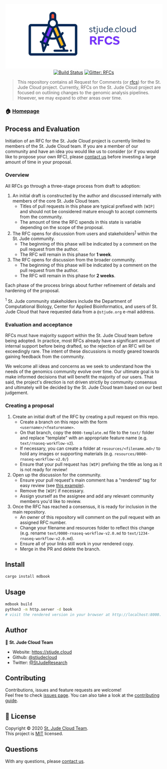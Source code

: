 <p align="center">
  <a href="https://github.com/stjudecloud/rfcs"><img src="https://github.com/stjudecloud/rfcs/raw/master/docs/rfcs-banner-blueprint.jpg" width="800" title="St. Jude Cloud RFCs"></a>
  <a href="https://actions-badge.atrox.dev/stjudecloud/rfcs/goto"><img alt="Build Status" src="https://img.shields.io/endpoint.svg?url=https%3A%2F%2Factions-badge.atrox.dev%2Fstjudecloud%2Frfcs%2Fbadge&style=flat" /></a>
  <a href="https://gitter.im/stjudecloud/rfcs?utm_source=badge&utm_medium=badge&utm_campaign=pr-badge&utm_content=badge" target="_blank">
    <img alt="Gitter: RFCs" src="https://badges.gitter.im/stjudecloud/rfcs.svg" />
  </a>
</p>

> This repository contains all Request for Comments (or [rfcs][rfcs]) for the St. Jude Cloud project. Currently, RFCs on the St. Jude Cloud project are focused on outlining changes to the genomic analysis pipelines. However, we may expand to other areas over time.

### 🏠 [Homepage](https://stjudecloud.github.io/rfcs/)

## Process and Evaluation

Initiation of an RFC for the St. Jude Cloud project is currently limited to members of the St. Jude Cloud team. If you are a member of our community and have an idea you would like us to consider (or if you would like to propose your own RFC), please [contact us][contact] before investing a large amount of time in your proposal.

### Overview

All RFCs go through a three-stage process from draft to adoption:

1. An initial draft is constructed by the author and discussed internally with members of the core St. Jude Cloud team. 
   * Titles of pull requests in this phase are typical prefixed with `[WIP]` and should not be considered mature enough to accept comments from the community. 
   * The amount of time the RFC spends in this state is variable depending on the scope of the proposal.
2. The RFC opens for discussion from users and stakeholders<sup>[1](#footnote1)</sup> within the St. Jude community. 
   * The beginning of this phase will be indicated by a comment on the pull request from the author.
   * The RFC will remain in this phase for **1 week**.
3. The RFC opens for discussion from the broader community.
   * The beginning of this phase will be indicated by a comment on the pull request from the author.
   * The RFC will remain in this phase for **2 weeks**.

Each phase of the process brings about further refinement of details and hardening of the proposal.

<sup><a name="footnote1">1</a></sup> St. Jude community stakeholders include the Department of Computational Biology, Center for Applied Bioinformatics, and users of St. Jude Cloud that have requested data from a `@stjude.org` e-mail address.

### Evaluation and acceptance

RFCs must have majority support within the St. Jude Cloud team before being adopted. In practice, most RFCs already have a significant amount of internal support before being drafted, so the rejection of an RFC will be exceedingly rare. The intent of these discussions is mostly geared towards gaining feedback from the community. 

We welcome all ideas and concerns as we seek to understand how the needs of the genomics community evolve over time. Our ultimate goal is to make informed decisions that will benefit the majority of our users. That said, the project's direction is not driven strictly by community consensus and ultimately will be decided by the St. Jude Cloud team based on our best judgement. 


### Creating a proposal

1. Create an initial draft of the RFC by creating a pull request on this repo.
   * Create a branch on this repo with the form `<username>/<featurename>`.
   * On that branch, copy the `0000-template.md` file to the `text/` folder and replace "template" with an appropriate feature name (e.g. `text/rnaseq-workflow-v2`).
   * If necessary, you can create a folder at `resources/<filename.md>/` to hold any images or supporting materials (e.g. `resources/0000-rnaseq-workflow-v2.0/`) 
   * Ensure that your pull request has `[WIP]` prefixing the title as long as it is not ready for review!
2. Open up the discussion for the community.
   * Ensure your pull request's main comment has a "rendered" tag for easy review (see [this example](https://github.com/stjudecloud/rfcs/pull/1)).
   * Remove the `[WIP]` if necessary.
   * Assign yourself as the assignee and add any relevant community members you'd like to review.
3. Once the RFC has reached a consensus, it is ready for inclusion in the main repository.
   * An owner of this repository will comment on the pull request with an assigned RFC number.
   * Change your filename and resources folder to reflect this change (e.g. rename `text/0000-rnaseq-workflow-v2.0.md` to `text/1234-rnaseq-workflow-v2.0.md`).
   * Ensure all of your links still work in your rendered copy.
   * Merge in the PR and delete the branch.

## Install

```sh
cargo install mdbook
```

## Usage

```sh
mdbook build
python3 -m http.server -d book
# visit the rendered version in your browser at http://localhost:8000.
```

## Author

👤 **St. Jude Cloud Team**

* Website: https://stjude.cloud
* Github: [@stjudecloud](https://github.com/stjudecloud)
* Twitter: [@StJudeResearch](https://twitter.com/StJudeResearch)

## Contributing

Contributions, issues and feature requests are welcome!<br />Feel free to check [issues page](https://github.com/stjudecloud/rfcs/issues). You can also take a look at the [contributing guide](https://github.com/stjudecloud/rfcs/blob/master/CONTRIBUTING.md).


## 📝 License

Copyright © 2020 [St. Jude Cloud Team](https://github.com/stjudecloud).<br />
This project is [MIT](https://github.com/stjudecloud/rfcs/blob/master/LICENSE.md) licensed.

## Questions

With any questions, please [contact us][contact].

[rfcs]: https://en.wikipedia.org/wiki/Request_for_Comments
[contact]: mailto:support@stjude.cloud

